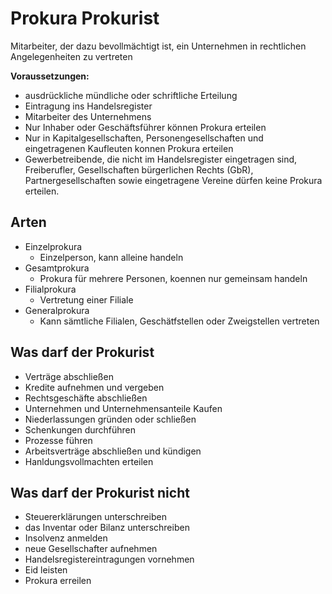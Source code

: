 # Prokura Prokurist

Mitarbeiter, der dazu bevollmächtigt ist, ein Unternehmen in rechtlichen Angelegenheiten zu vertreten

**Voraussetzungen:**

- ausdrückliche mündliche oder schriftliche Erteilung
- Eintragung ins Handelsregister
- Mitarbeiter des Unternehmens
- Nur Inhaber oder Geschäftsführer können Prokura erteilen
- Nur in Kapitalgesellschaften, Personengesellschaften und eingetragenen Kaufleuten konnen Prokura erteilen
- Gewerbetreibende, die nicht im Handelsregister eingetragen sind, Freiberufler, Gesellschaften bürgerlichen Rechts (GbR), Partnergesellschaften sowie eingetragene Vereine dürfen keine Prokura erteilen.

## Arten

- Einzelprokura
  - Einzelperson, kann alleine handeln
- Gesamtprokura
  - Prokura für mehrere Personen, koennen nur gemeinsam handeln
- Filialprokura
  - Vertretung einer Filiale
- Generalprokura
  - Kann sämtliche Filialen, Geschätfstellen oder Zweigstellen vertreten

## Was darf der Prokurist

- Verträge abschließen
- Kredite aufnehmen und vergeben
- Rechtsgeschäfte abschließen
- Unternehmen und Unternehmensanteile Kaufen
- Niederlassungen gründen oder schließen
- Schenkungen durchführen
- Prozesse führen
- Arbeitsverträge abschließen und kündigen
- Hanldungsvollmachten erteilen

## Was darf der Prokurist nicht

- Steuererklärungen unterschreiben
- das Inventar oder Bilanz unterschreiben
- Insolvenz anmelden
- neue Gesellschafter aufnehmen
- Handelsregistereintragungen vornehmen
- Eid leisten
- Prokura erreilen
